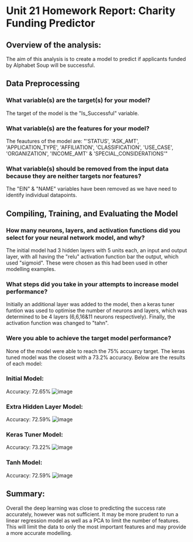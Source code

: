 # Unit 21 Homework Report: Charity Funding Predictor

## Overview of the analysis:

The aim of this analysis is to create a model to predict if applicants funded by Alphabet Soup will be successful.


## Data Preprocessing


### What variable(s) are the target(s) for your model?

The target of the model is the "Is_Successful" variable.

### What variable(s) are the features for your model?

The feautures of the model are: "'STATUS', 'ASK_AMT',  'APPLICATION_TYPE', 'AFFILIATION', 'CLASSIFICATION', 'USE_CASE', 'ORGANIZATION', 'INCOME_AMT' &        'SPECIAL_CONSIDERATIONS'"

### What variable(s) should be removed from the input data because they are neither targets nor features?

The "EIN" &  "NAME" variables have been removed as we have need to identify individual datapoints. 

## Compiling, Training, and Evaluating the Model

### How many neurons, layers, and activation functions did you select for your neural network model, and why?

The initial model had 3 hidden layers with 5 units each, an input and output layer, with all having the "relu" activation function bar the output, which used "sigmoid". These were chosen as this had been used in other modelling examples. 

### What steps did you take in your attempts to increase model performance?

Initially an additional layer was added to the model, then a keras tuner funtion was used to optimise the number of neurons and layers, which was determined to be 4 layers (6,6,16&11 neurons respectively). Finally, the activation function was changed to "tahn". 

### Were you able to achieve the target model performance?

None of the model were able to reach the 75% accuarcy target. The keras tuned model was the closest with a 73.2% accuracy. Below are the results of each model:


### Initial Model:
Accuracy: 72.65%
![image](https://user-images.githubusercontent.com/105435687/203772033-88301263-5655-433e-8f47-93e7cc844cb2.png)

### Extra Hidden Layer Model:
Accuracy: 72.59% 
![image](https://user-images.githubusercontent.com/105435687/203772330-869f3f54-e429-4f49-ac53-7d6e1eaf1a52.png)

### Keras Tuner Model:
Accuracy: 73.22% 
![image](https://user-images.githubusercontent.com/105435687/203772795-2afc4eb3-8430-47ec-94ba-7f87d5c6d192.png)

### Tanh Model:
Accuracy: 72.59%
![image](https://user-images.githubusercontent.com/105435687/203773080-ef805d09-9b17-4be5-a3b6-bcd7b1ec47e6.png)


## Summary:

Overall the deep learning was close to predicting the success rate accurately, however was not sufficient. It may be more prudent to run a linear regression model as well as a PCA to limit the number of features. This will limit the data to only the most important features and may provide a more accurate modelling.
